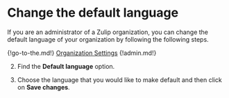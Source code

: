 # Change the default language

If you are an administrator of a Zulip organization, you can change the default
language of your organization by following the following steps.

{!go-to-the.md!} [Organization Settings](/#administration/organization-settings)
{!admin.md!}

2. Find the **Default language** option.

3. Choose the language that you would like to make default and then click on
**Save changes**.
